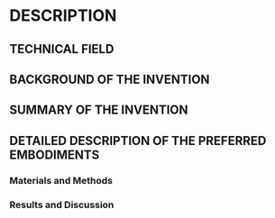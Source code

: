 # DESCRIPTION

## TECHNICAL FIELD

## BACKGROUND OF THE INVENTION

## SUMMARY OF THE INVENTION

## DETAILED DESCRIPTION OF THE PREFERRED EMBODIMENTS

### Materials and Methods

### Results and Discussion

